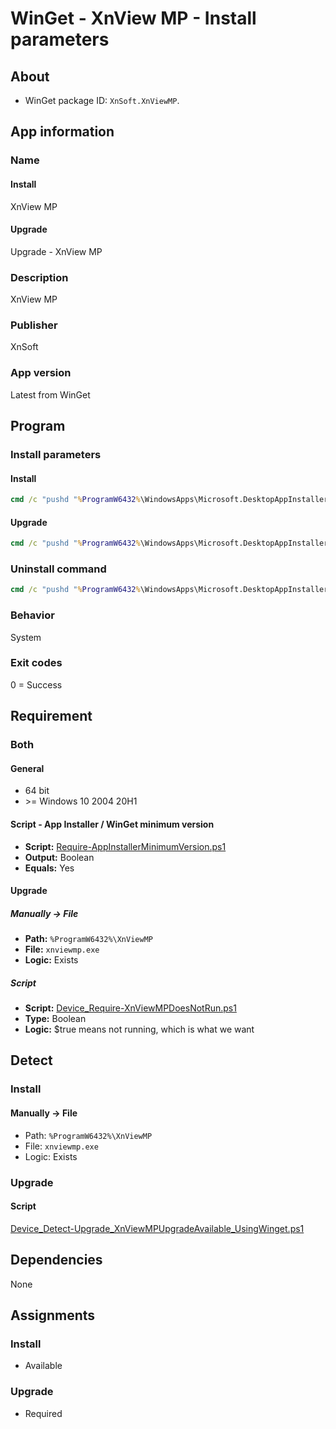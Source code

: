 # WinGet - XnView MP - Install parameters

## About

* WinGet package ID: `XnSoft.XnViewMP`.

## App information

### Name

#### Install

XnView MP

#### Upgrade

Upgrade - XnView MP

### Description

XnView MP

### Publisher

XnSoft

### App version

Latest from WinGet

## Program

### Install parameters

#### Install

```bat
cmd /c "pushd "%ProgramW6432%\WindowsApps\Microsoft.DesktopAppInstaller_*_x64__8wekyb3d8bbwe" && winget.exe install --exact --id XnSoft.XnViewMP --silent --source winget --accept-package-agreements --accept-source-agreements"
```

#### Upgrade

```bat
cmd /c "pushd "%ProgramW6432%\WindowsApps\Microsoft.DesktopAppInstaller_*_x64__8wekyb3d8bbwe" && winget.exe upgrade --exact --id XnSoft.XnViewMP --silent --source winget --accept-package-agreements --accept-source-agreements"
```

### Uninstall command

```bat
cmd /c "pushd "%ProgramW6432%\WindowsApps\Microsoft.DesktopAppInstaller_*_x64__8wekyb3d8bbwe" && winget.exe uninstall --exact --id XnSoft.XnViewMP --silent --source winget --accept-source-agreements"
```

### Behavior

System

### Exit codes

0 = Success

## Requirement

### Both

#### General

* 64 bit
* \>= Windows 10 2004 20H1

#### Script - App Installer / WinGet minimum version

* **Script:** [Require-AppInstallerMinimumVersion.ps1](./../../Common/Require-AppInstallerMinimumVersion.ps1)
* **Output:** Boolean
* **Equals:** Yes

#### Upgrade

##### Manually -> File

* **Path:** `%ProgramW6432%\XnViewMP`
* **File:** `xnviewmp.exe`
* **Logic:** Exists

##### Script

* **Script:** [Device_Require-XnViewMPDoesNotRun.ps1](./Device_Require-XnViewMPDoesNotRun.ps1)
* **Type:** Boolean
* **Logic:** $true means not running, which is what we want

## Detect

### Install

#### Manually -> File

* Path: `%ProgramW6432%\XnViewMP`
* File: `xnviewmp.exe`
* Logic: Exists

### Upgrade

#### Script

[Device_Detect-Upgrade_XnViewMPUpgradeAvailable_UsingWinget.ps1](./Device_Detect-Upgrade_XnViewMPUpgradeAvailable_UsingWinget.ps1)

## Dependencies

None

## Assignments

### Install

* Available

### Upgrade

* Required
